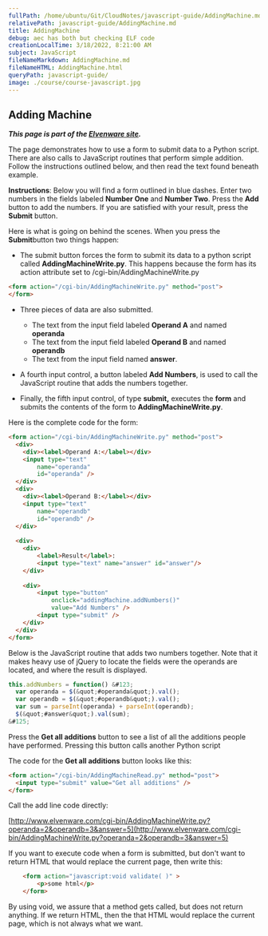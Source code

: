 ```yaml
---
fullPath: /home/ubuntu/Git/CloudNotes/javascript-guide/AddingMachine.md
relativePath: javascript-guide/AddingMachine.md
title: AddingMachine
debug: aec has both but checking ELF code
creationLocalTime: 3/18/2022, 8:21:00 AM
subject: JavaScript
fileNameMarkdown: AddingMachine.md
fileNameHTML: AddingMachine.html
queryPath: javascript-guide/
image: ./course/course-javascript.jpg
---
```


<!-- toc -->
<!-- tocstop -->

## Adding Machine

***This page is part of the [Elvenware
site](http://www.elvenware.com/charlie/development/web/JavaScript/JQueryBasic.html#adding).***

The page demonstrates how to use a form to submit data to a Python
script. There are also calls to JavaScript routines that perform simple
addition. Follow the instructions outlined below, and then read the text
found beneath example.

**Instructions**: Below you will find a form outlined in blue dashes.
Enter two numbers in the fields labeled **Number One** and **Number
Two**. Press the **Add** button to add the numbers. If you are satisfied
with your result, press the **Submit** button.

Here is what is going on behind the scenes. When you press the
**Submit**button two things happen:

- The submit button forces the form to submit its data to a python
    script called **AddingMachineWrite.py**. This happens because the
    form has its action attribute set to /cgi-bin/AddingMachineWrite.py

```html
<form action="/cgi-bin/AddingMachineWrite.py" method="post">
</form>
```

- Three pieces of data are also submitted.
  - The text from the input field labeled **Operand A** and named
        **operanda**
  - The text from the input field labeled **Operand B** and named
        **operandb**
  - The text from the input field named **answer**.

- A fourth input control, a button labeled **Add Numbers**, is used to
    call the JavaScript routine that adds the numbers together.
- Finally, the fifth input control, of type **submit,** executes the
    **form** and submits the contents of the form to
    **AddingMachineWrite.py**.

Here is the complete code for the form:

```html
<form action="/cgi-bin/AddingMachineWrite.py" method="post">
  <div>
    <div><label>Operand A:</label></div>
    <input type="text" 
        name="operanda" 
        id="operanda" />
  </div>
  <div>
    <div><label>Operand B:</label></div>
    <input type="text" 
        name="operandb" 
        id="operandb" />
  </div>
  
  <div>
    <div>
        <label>Result</label>: 
        <input type="text" name="answer" id="answer"/>
    </div>
  
    <div>
        <input type="button" 
            onclick="addingMachine.addNumbers()" 
            value="Add Numbers" />
        <input type="submit" />
    </div>
  </div>
</form>
```

Below is the JavaScript routine that adds two numbers together. Note
that it makes heavy use of jQuery to locate the fields were the operands
are located, and where the result is displayed.

```javascript
this.addNumbers = function() &#123;
  var operanda = $(&quot;#operanda&quot;).val();
  var operandb = $(&quot;#operandb&quot;).val();
  var sum = parseInt(operanda) + parseInt(operandb);
  $(&quot;#answer&quot;).val(sum);
&#125;
```

Press the **Get all additions** button to see a list of all the
additions people have performed. Pressing this button calls another
Python script

The code for the **Get all additions** button looks like this:

```html
<form action="/cgi-bin/AddingMachineRead.py" method="post">
  <input type="submit" value="Get all additions" />
</form>
```

Call the add line code directly:

[http://www.elvenware.com/cgi-bin/AddingMachineWrite.py?operanda=2&operandb=3&answer=5](http://www.elvenware.com/cgi-bin/AddingMachineWrite.py?operanda=2&operandb=3&answer=5)

If you want to execute code when a form is submitted, but don't want to
return HTML that would replace the current page, then write this:

```html
    <form action="javascript:void validate( )" >
        <p>some html</p>
    </form>
```

By using void, we assure that a method gets called, but does not return
anything. If we return HTML, then the that HTML would replace the
current page, which is not always what we want.
